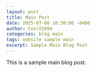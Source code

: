 ```yaml
---
layout: post
title: Main Post
date: 2025-07-08 10:30:00 -0400
author: CoolV1994
categories: blog main
tags: website sample main
excerpt: Sample Main Blog Post
---
```


This is a sample main blog post.
